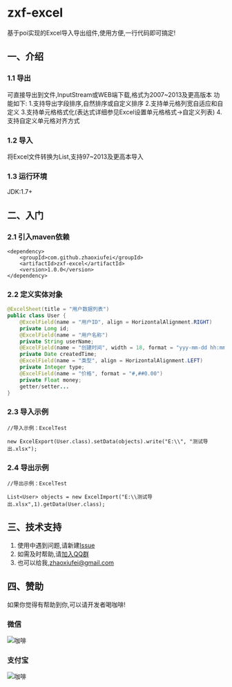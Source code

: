 # zxf-excel
基于poi实现的Excel导入导出组件,使用方便,一行代码即可搞定!

## 一、介绍
### 1.1 导出
 可直接导出到文件,InputStream或WEB端下载,格式为2007~2013及更高版本
 功能如下:
 1.支持导出字段排序,自然排序或自定义排序
 2.支持单元格列宽自适应和自定义
 3.支持单元格格式化(表达式详细参见Excel设置单元格格式->自定义列表)
 4.支持自定义单元格对齐方式
### 1.2 导入
 将Excel文件转换为List<E>,支持97~2013及更高本导入
 
### 1.3 运行环境
 JDK:1.7+
 
## 二、入门

### 2.1 引入maven依赖

```
<dependency>
    <groupId>com.github.zhaoxiufei</groupId>
    <artifactId>zxf-excel</artifactId>
    <version>1.0.0</version>
</dependency>
```

### 2.2 定义实体对象
```java
@ExcelSheet(title = "用户数据列表")
public class User {
    @ExcelField(name = "用户ID", align = HorizontalAlignment.RIGHT)
    private Long id;
    @ExcelField(name = "用户名称")
    private String userName;
    @ExcelField(name = "创建时间", width = 18, format = "yyy-mm-dd hh:mm:ss")
    private Date createdTime;
    @ExcelField(name = "类型", align = HorizontalAlignment.LEFT)
    private Integer type;
    @ExcelField(name = "价格", format = "#,##0.00")
    private Float money;
    getter/setter...
}
```

### 2.3 导入示例

```
//导入示例：ExcelTest

new ExcelExport(User.class).setData(objects).write("E:\\", "测试导出.xlsx");
```

### 2.4 导出示例

```
//导出示例：ExcelTest

List<User> objects = new ExcelImport("E:\\测试导出.xlsx",1).getData(User.class);
```
## 三、技术支持
 1. 使用中遇到问题,请新建[Issue](https://github.com/zhaoxiufei/zxf-excel/issues/)
 2. 如需及时帮助,请[加入QQ群](https://shang.qq.com/wpa/qunwpa?idkey=487f8cff0d1f4bce4e44c6a7626dc807cc9a1508889469778678fcd999ebf6d2)
 3. 也可以给我,zhaoxiufei@gmail.com
 
## 四、赞助
 如果你觉得有帮助到你,可以请开发者喝咖啡!<br/>
 
### 微信

![咖啡](https://github.com/zhaoxiufei/zxf-excel/blob/master/doc/wx.png)
 
### 支付宝

![咖啡](https://github.com/zhaoxiufei/zxf-excel/blob/master/doc/alipay.png)
